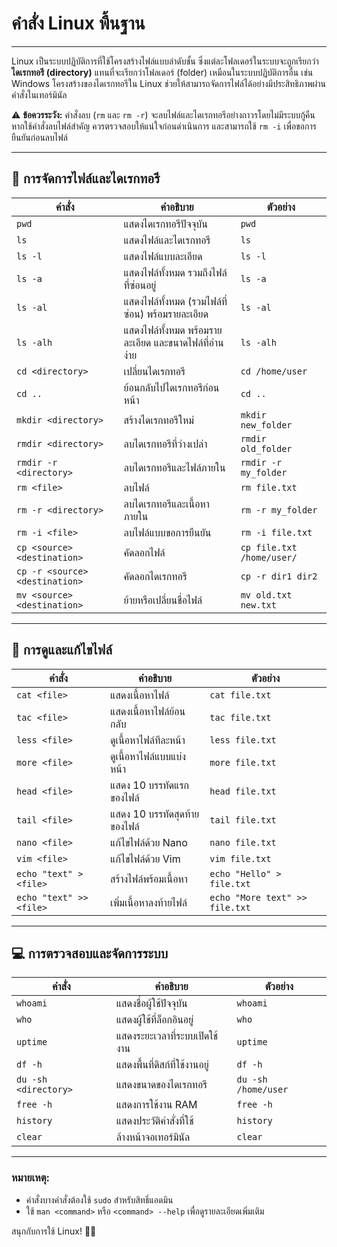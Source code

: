 # คำสั่ง Linux พื้นฐาน

---

Linux เป็นระบบปฏิบัติการที่ใช้โครงสร้างไฟล์แบบลำดับชั้น ซึ่งแต่ละโฟลเดอร์ในระบบจะถูกเรียกว่า **ไดเรกทอรี (directory)** แทนที่จะเรียกว่าโฟลเดอร์ (folder) เหมือนในระบบปฏิบัติการอื่น เช่น Windows โครงสร้างของไดเรกทอรีใน Linux ช่วยให้สามารถจัดการไฟล์ได้อย่างมีประสิทธิภาพผ่านคำสั่งในเทอร์มินัล

⚠️ **ข้อควรระวัง:** คำสั่งลบ (`rm` และ `rm -r`) จะลบไฟล์และไดเรกทอรีอย่างถาวรโดยไม่มีระบบกู้คืน หากใช้คำสั่งลบไฟล์สำคัญ ควรตรวจสอบให้แน่ใจก่อนดำเนินการ และสามารถใช้ `rm -i` เพื่อขอการยืนยันก่อนลบไฟล์

---

## **📂 การจัดการไฟล์และไดเรกทอรี**

| คำสั่ง                         | คำอธิบาย                                               | ตัวอย่าง                  |
| ------------------------------ | ------------------------------------------------------ | ------------------------- |
| `pwd`                          | แสดงไดเรกทอรีปัจจุบัน                                  | `pwd`                     |
| `ls`                           | แสดงไฟล์และไดเรกทอรี                                   | `ls`                      |
| `ls -l`                        | แสดงไฟล์แบบละเอียด                                     | `ls -l`                   |
| `ls -a`                        | แสดงไฟล์ทั้งหมด รวมถึงไฟล์ที่ซ่อนอยู่                  | `ls -a`                   |
| `ls -al`                       | แสดงไฟล์ทั้งหมด (รวมไฟล์ที่ซ่อน) พร้อมรายละเอียด       | `ls -al`                  |
| `ls -alh`                      | แสดงไฟล์ทั้งหมด พร้อมรายละเอียด และขนาดไฟล์ที่อ่านง่าย | `ls -alh`                 |
| `cd <directory>`               | เปลี่ยนไดเรกทอรี                                       | `cd /home/user`           |
| `cd ..`                        | ย้อนกลับไปไดเรกทอรีก่อนหน้า                            | `cd ..`                   |
| `mkdir <directory>`            | สร้างไดเรกทอรีใหม่                                     | `mkdir new_folder`        |
| `rmdir <directory>`            | ลบไดเรกทอรีที่ว่างเปล่า                                | `rmdir old_folder`        |
| `rmdir -r <directory>`         | ลบไดเรกทอรีและไฟล์ภายใน                                | `rmdir -r my_folder`      |
| `rm <file>`                    | ลบไฟล์                                                 | `rm file.txt`             |
| `rm -r <directory>`            | ลบไดเรกทอรีและเนื้อหาภายใน                             | `rm -r my_folder`         |
| `rm -i <file>`                 | ลบไฟล์แบบขอการยืนยัน                                   | `rm -i file.txt`          |
| `cp <source> <destination>`    | คัดลอกไฟล์                                             | `cp file.txt /home/user/` |
| `cp -r <source> <destination>` | คัดลอกไดเรกทอรี                                        | `cp -r dir1 dir2`         |
| `mv <source> <destination>`    | ย้ายหรือเปลี่ยนชื่อไฟล์                                | `mv old.txt new.txt`      |

---

## **📝 การดูและแก้ไขไฟล์**

| คำสั่ง                  | คำอธิบาย                     | ตัวอย่าง                       |
| ----------------------- | ---------------------------- | ------------------------------ |
| `cat <file>`            | แสดงเนื้อหาไฟล์              | `cat file.txt`                 |
| `tac <file>`            | แสดงเนื้อหาไฟล์ย้อนกลับ      | `tac file.txt`                 |
| `less <file>`           | ดูเนื้อหาไฟล์ทีละหน้า        | `less file.txt`                |
| `more <file>`           | ดูเนื้อหาไฟล์แบบแบ่งหน้า     | `more file.txt`                |
| `head <file>`           | แสดง 10 บรรทัดแรกของไฟล์     | `head file.txt`                |
| `tail <file>`           | แสดง 10 บรรทัดสุดท้ายของไฟล์ | `tail file.txt`                |
| `nano <file>`           | แก้ไขไฟล์ด้วย Nano           | `nano file.txt`                |
| `vim <file>`            | แก้ไขไฟล์ด้วย Vim            | `vim file.txt`                 |
| `echo "text" > <file>`  | สร้างไฟล์พร้อมเนื้อหา        | `echo "Hello" > file.txt`      |
| `echo "text" >> <file>` | เพิ่มเนื้อหาลงท้ายไฟล์       | `echo "More text" >> file.txt` |

---

## **💻 การตรวจสอบและจัดการระบบ**

| คำสั่ง               | คำอธิบาย                      | ตัวอย่าง            |
| -------------------- | ----------------------------- | ------------------- |
| `whoami`             | แสดงชื่อผู้ใช้ปัจจุบัน        | `whoami`            |
| `who`                | แสดงผู้ใช้ที่ล็อกอินอยู่      | `who`               |
| `uptime`             | แสดงระยะเวลาที่ระบบเปิดใช้งาน | `uptime`            |
| `df -h`              | แสดงพื้นที่ดิสก์ที่ใช้งานอยู่ | `df -h`             |
| `du -sh <directory>` | แสดงขนาดของไดเรกทอรี          | `du -sh /home/user` |
| `free -h`            | แสดงการใช้งาน RAM             | `free -h`           |
| `history`            | แสดงประวัติคำสั่งที่ใช้       | `history`           |
| `clear`              | ล้างหน้าจอเทอร์มินัล          | `clear`             |

---

### **หมายเหตุ:**

- คำสั่งบางคำสั่งต้องใช้ `sudo` สำหรับสิทธิ์แอดมิน
- ใช้ `man <command>` หรือ `<command> --help` เพื่อดูรายละเอียดเพิ่มเติม

สนุกกับการใช้ Linux! 🤖🐧

